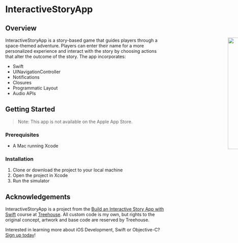 # InteractiveStoryApp

## Overview

<div style="width: 1000px; height 600px;"><img src="screencap.gif" width="30%" height="30%" align="right"></div>

InteractiveStoryApp is a story-based game that guides players through a space-themed adventure. Players can enter their name for a more personalized experience and interact with the story by choosing actions that alter the outcome of the story. The app incorporates:

- Swift
- UINavigationController
- Notifications
- Closures
- Programmatic Layout
- Audio APIs

## Getting Started

> Note: This app is not available on the Apple App Store.

### Prerequisites

- A Mac running Xcode

### Installation

1. Clone or download the project to your local machine
2. Open the project in Xcode
3. Run the simulator

## Acknowledgements

InteractiveStoryApp is a project from the [Build an Interactive Story App with Swift](https://teamtreehouse.com/library/build-an-interactive-story-app-with-swift) course at [Treehouse](https://teamtreehouse.com). All custom code is my own, but rights to the original concept, artwork and base code are reserved by Treehouse.

Interested in learning more about iOS Development, Swift or Objective-C? [Sign up today](http://referrals.trhou.se/bobbyconti1)!
